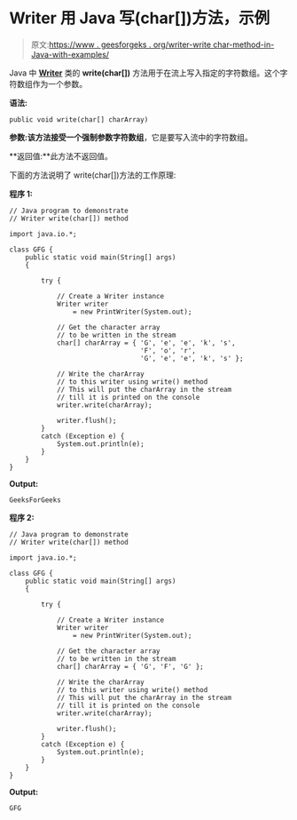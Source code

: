 # Writer 用 Java 写(char[])方法，示例

> 原文:[https://www . geesforgeks . org/writer-write char-method-in-Java-with-examples/](https://www.geeksforgeeks.org/writer-writechar-method-in-java-with-examples/)

Java 中 **[Writer](https://www.geeksforgeeks.org/java-io-Writer-class-java-set-1/)** 类的 **write(char[])** 方法用于在流上写入指定的字符数组。这个字符数组作为一个参数。

**语法:**

```
public void write(char[] charArray)
```

**参数:**该方法接受一个强制参数**字符数组**，它是要写入流中的字符数组。

**返回值:**此方法不返回值。

下面的方法说明了 write(char[])方法的工作原理:

**程序 1:**

```
// Java program to demonstrate
// Writer write(char[]) method

import java.io.*;

class GFG {
    public static void main(String[] args)
    {

        try {

            // Create a Writer instance
            Writer writer
                = new PrintWriter(System.out);

            // Get the character array
            // to be written in the stream
            char[] charArray = { 'G', 'e', 'e', 'k', 's',
                                 'F', 'o', 'r',
                                 'G', 'e', 'e', 'k', 's' };

            // Write the charArray
            // to this writer using write() method
            // This will put the charArray in the stream
            // till it is printed on the console
            writer.write(charArray);

            writer.flush();
        }
        catch (Exception e) {
            System.out.println(e);
        }
    }
}
```

**Output:**

```
GeeksForGeeks

```

**程序 2:**

```
// Java program to demonstrate
// Writer write(char[]) method

import java.io.*;

class GFG {
    public static void main(String[] args)
    {

        try {

            // Create a Writer instance
            Writer writer
                = new PrintWriter(System.out);

            // Get the character array
            // to be written in the stream
            char[] charArray = { 'G', 'F', 'G' };

            // Write the charArray
            // to this writer using write() method
            // This will put the charArray in the stream
            // till it is printed on the console
            writer.write(charArray);

            writer.flush();
        }
        catch (Exception e) {
            System.out.println(e);
        }
    }
}
```

**Output:**

```
GFG

```